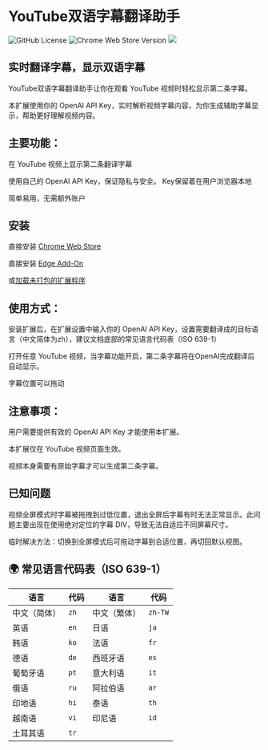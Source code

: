 # YouTube双语字幕翻译助手

![GitHub License](https://img.shields.io/github/license/marsteel/yt-subtitle-translator)
![Chrome Web Store Version](https://img.shields.io/chrome-web-store/v/mklfmioimlpfejandkbnnnfbojflimco)
[![](https://img.shields.io/badge/dynamic/json?label=edge%20add-on&prefix=v&query=%24.version&url=https%3A%2F%2Fmicrosoftedge.microsoft.com%2Faddons%2Fgetproductdetailsbycrxid%2Fiigbejclmmandbleldjpoomjdnlgcnod)]([https://microsoftedge.microso](https://microsoftedge.microsoft.com/addons/detail/youtube%E5%8F%8C%E8%AF%AD%E5%AD%97%E5%B9%95%E7%BF%BB%E8%AF%91%E5%8A%A9%E6%89%8B/iigbejclmmandbleldjpoomjdnlgcnod))


## 实时翻译字幕，显示双语字幕

YouTube双语字幕翻译助手让你在观看 YouTube 视频时轻松显示第二条字幕。

本扩展使用你的 OpenAI API Key，实时解析视频字幕内容，为你生成辅助字幕显示，帮助更好理解视频内容。


## 主要功能：

在 YouTube 视频上显示第二条翻译字幕

使用自己的 OpenAI API Key，保证隐私与安全。 Key保留着在用户浏览器本地

简单易用，无需额外账户

## 安装

直接安装 [Chrome Web Store](https://chromewebstore.google.com/detail/youtube%E5%8F%8C%E8%AF%AD%E5%AD%97%E5%B9%95%E7%BF%BB%E8%AF%91%E5%8A%A9%E6%89%8B/mklfmioimlpfejandkbnnnfbojflimco?authuser=0&hl=en)

直接安装 [Edge Add-On](https://microsoftedge.microsoft.com/addons/detail/youtube%E5%8F%8C%E8%AF%AD%E5%AD%97%E5%B9%95%E7%BF%BB%E8%AF%91%E5%8A%A9%E6%89%8B/iigbejclmmandbleldjpoomjdnlgcnod)

或[加载未打包的扩展程序](https://developer.chrome.com/docs/extensions/get-started/tutorial/hello-world?hl=zh-cn)

## 使用方式：

安装扩展后，在扩展设置中输入你的 OpenAI API Key，设置需要翻译成的目标语言（中文简体为zh），建议文档底部的常见语言代码表（ISO 639-1）

打开任意 YouTube 视频，当字幕功能开启，第二条字幕将在OpenAI完成翻译后自动显示。

字幕位置可以拖动

## 注意事项：

用户需要提供有效的 OpenAI API Key 才能使用本扩展。

本扩展仅在 YouTube 视频页面生效。

视频本身需要有原始字幕才可以生成第二条字幕。


## 已知问题

视频全屏模式时字幕被拖拽到过低位置，退出全屏后字幕有时无法正常显示。此问题主要出现在使用绝对定位的字幕 DIV，导致无法自适应不同屏幕尺寸。

临时解决方法：切换到全屏模式后可拖动字幕到合适位置，再切回默认视图。

## 🌍 常见语言代码表（ISO 639-1）

| 语言       | 代码 | 语言       | 代码 |
|------------|------|------------|------|
| 中文（简体） | `zh`   | 中文（繁体） | `zh-TW` |
| 英语       | `en`   | 日语       | `ja`   |
| 韩语       | `ko`   | 法语       | `fr`   |
| 德语       | `de`   | 西班牙语   | `es`   |
| 葡萄牙语   | `pt`   | 意大利语   | `it`   |
| 俄语       | `ru`   | 阿拉伯语   | `ar`   |
| 印地语     | `hi`   | 泰语       | `th`   |
| 越南语     | `vi`   | 印尼语     | `id`   |
| 土耳其语   | `tr`   |
